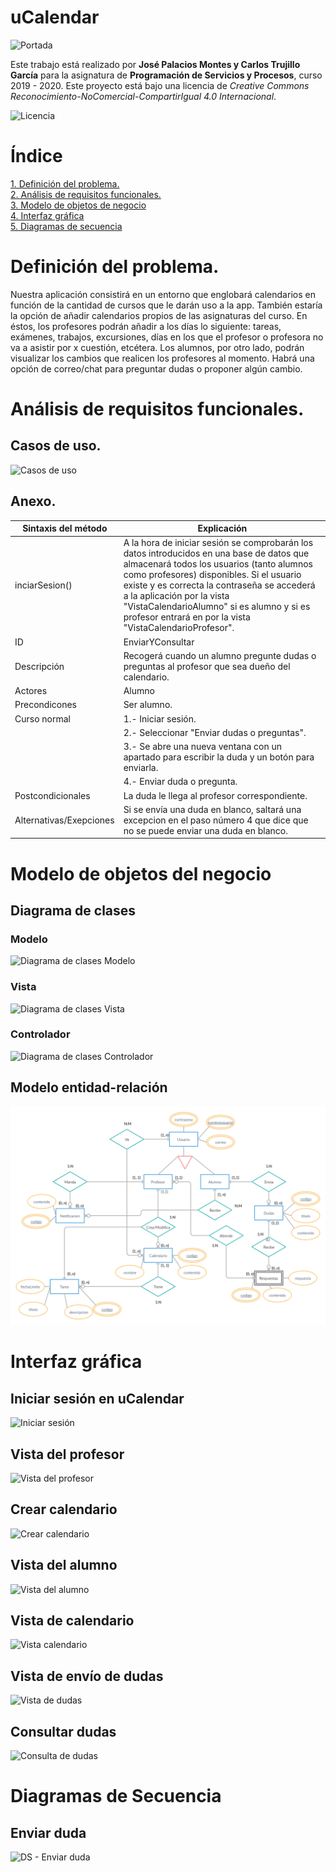 # uCalendar

![Portada](https://github.com/Ctrusan/proyectopsp-grupo4/blob/documentacion/Im%C3%A1genes/Calendario.jpg)

Este trabajo está realizado por **José Palacios Montes y Carlos Trujillo García** para la asignatura de **Programación de Servicios y Procesos**, curso 2019 - 2020. Este proyecto está bajo una licencia de *Creative Commons Reconocimiento-NoComercial-CompartirIgual 4.0 Internacional*. 

![Licencia](https://github.com/Ctrusan/proyectopsp-grupo4/blob/documentacion/Im%C3%A1genes/Licencia.png)

# Índice

[1. Definición del problema.](#1)
<br>
[2. Análisis de requisitos funcionales.](#2)
<br>
[3. Modelo de objetos de negocio](#3)
<br>
[4. Interfaz gráfica](#4)
<br>
[5. Diagramas de secuencia](#5)

<a name="1"></a>
# Definición del problema.

Nuestra aplicación consistirá en un entorno que englobará calendarios en función de la cantidad de cursos que le darán uso a la app. También estaría la opción de añadir calendarios propios de las asignaturas del curso. En éstos, los profesores podrán añadir a los días lo siguiente: tareas, exámenes, trabajos, excursiones, días en los que el profesor o profesora no va a asistir por x cuestión, etcétera. Los alumnos, por otro lado, podrán visualizar los cambios que realicen los profesores al momento. Habrá una opción de correo/chat para preguntar dudas o proponer algún cambio.

<a name="2"></a>
# Análisis de requisitos funcionales.

## Casos de uso.

![Casos de uso](https://github.com/Ctrusan/proyectopsp-grupo4/blob/documentacion/Im%C3%A1genes/Casos%20de%20uso%20modificado%202.png)

## Anexo.

| Sintaxis del método | Explicación |
| -- | -- |
| inciarSesion() | A la hora de iniciar sesión se comprobarán los datos introducidos en una base de datos que almacenará todos los usuarios (tanto alumnos como profesores) disponibles. Si el usuario existe y es correcta la contraseña se accederá a la aplicación por la vista "VistaCalendarioAlumno" si es alumno y si es profesor entrará en por la vista "VistaCalendarioProfesor". |
| ID | EnviarYConsultar |
| Descripción | Recogerá cuando un alumno pregunte dudas o preguntas al profesor que sea dueño del calendario. |
| Actores | Alumno |
| Precondicones | Ser alumno. |
| Curso normal | 1.- Iniciar sesión.|
|              | 2.- Seleccionar "Enviar dudas o preguntas".| 
|              | 3.- Se abre una nueva ventana con un apartado para escribir la duda y un botón para enviarla. |
|              | 4.- Enviar duda o pregunta.
| Postcondicionales | La duda le llega al profesor correspondiente. |
| Alternativas/Exepciones | Si se envía una duda en blanco, saltará una excepcion en el paso número 4 que dice que no se puede enviar una duda en blanco. |
 
<a name="3"></a>
# Modelo de objetos del negocio

<a name="3.1"></a>
## Diagrama de clases 

### Modelo

![Diagrama de clases Modelo](https://github.com/Ctrusan/proyectopsp-grupo4/blob/documentacion/Im%C3%A1genes/DC%20-%20Modelo.png)

### Vista

![Diagrama de clases Vista](https://github.com/Ctrusan/proyectopsp-grupo4/blob/documentacion/Im%C3%A1genes/DC%20-%20Vista.png)

### Controlador

![Diagrama de clases Controlador](https://github.com/Ctrusan/proyectopsp-grupo4/blob/documentacion/Im%C3%A1genes/DC%20-%20Controlador.png)

<a name="3.2"></a>
## Modelo entidad-relación

![Modelo entidad-relación](https://github.com/Ctrusan/proyectopsp-grupo4/blob/documentacion/Im%C3%A1genes/Modelo%20entidad-relaci%C3%B3n-modificado.png)

<a name="4"></a>
# Interfaz gráfica

## Iniciar sesión en uCalendar

![Iniciar sesión](https://github.com/Ctrusan/proyectopsp-grupo4/blob/documentacion/Im%C3%A1genes/InicioCalendario.PNG)

## Vista del profesor

![Vista del profesor](https://github.com/Ctrusan/proyectopsp-grupo4/blob/documentacion/Im%C3%A1genes/InterfazProfesor.PNG)

## Crear calendario

![Crear calendario](https://github.com/Ctrusan/proyectopsp-grupo4/blob/documentacion/Im%C3%A1genes/CrearCalendario.PNG)

## Vista del alumno

![Vista del alumno](https://github.com/Ctrusan/proyectopsp-grupo4/blob/documentacion/Im%C3%A1genes/VistaAlumno.PNG)

## Vista de calendario

![Vista calendario](https://github.com/Ctrusan/proyectopsp-grupo4/blob/documentacion/Im%C3%A1genes/VistaCalendario.PNG)

## Vista de envío de dudas

![Vista de dudas](https://github.com/Ctrusan/proyectopsp-grupo4/blob/documentacion/Im%C3%A1genes/VistaDudas2.PNG)

## Consultar dudas

![Consulta de dudas](https://github.com/Ctrusan/proyectopsp-grupo4/blob/documentacion/Im%C3%A1genes/VistaConsultaDudas.PNG)

<a name="5"></a>
# Diagramas de Secuencia

## Enviar duda

![DS - Enviar duda](https://github.com/Ctrusan/proyectopsp-grupo4/blob/documentacion/Im%C3%A1genes/DS%20-%20Enviar%20Dudas.png)
